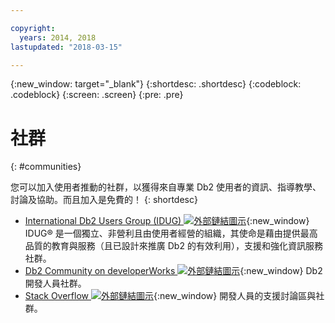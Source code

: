 ```yaml
---

copyright:
  years: 2014, 2018
lastupdated: "2018-03-15"

---
```


<!-- Attribute definitions --> 
{:new_window: target="_blank"}
{:shortdesc: .shortdesc}
{:codeblock: .codeblock}
{:screen: .screen}
{:pre: .pre}

# 社群
{: #communities}

您可以加入使用者推動的社群，以獲得來自專業 Db2 使用者的資訊、指導教學、討論及協助。而且加入是免費的！
{: shortdesc}

* [International Db2 Users Group (IDUG) ![外部鏈結圖示](../../icons/launch-glyph.svg "外部鏈結圖示")](https://www.idug.org/){:new_window} IDUG® 是一個獨立、非營利且由使用者經營的組織，其使命是藉由提供最高品質的教育與服務（且已設計來推廣 Db2 的有效利用），支援和強化資訊服務社群。
* [Db2 Community on developerWorks ![外部鏈結圖示](../../icons/launch-glyph.svg "外部鏈結圖示")](https://developer.ibm.com/data/db2/){:new_window} Db2 開發人員社群。
* [Stack Overflow ![外部鏈結圖示](../../icons/launch-glyph.svg "外部鏈結圖示")](https://stackoverflow.com/users/login?ssrc=anon_ask&returnurl=https%3a%2f%2fstackoverflow.com%2fquestions%2fask%3ftags%3ddashdb){:new_window} 開發人員的支援討論區與社群。
